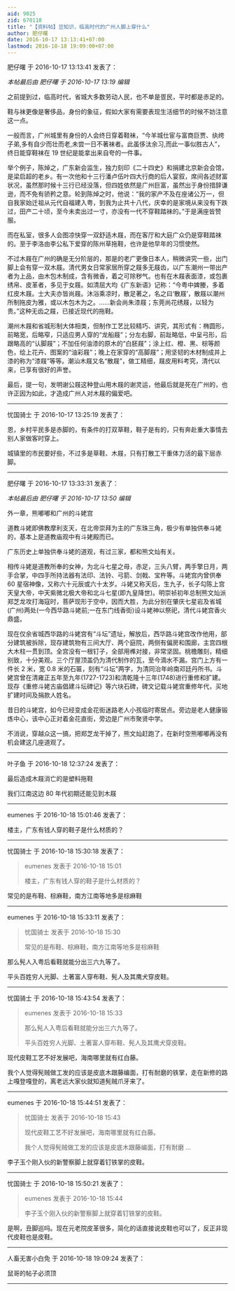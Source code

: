 ```yaml
---
aid: 9025
zid: 670118
title: "【资料帖】豆知识，临高时代的广州人脚上穿什么"
author: 肥仔曙
date: 2016-10-17 13:13:41+07:00
lastmod: 2016-10-18 19:09:00+07:00
---
```


肥仔曙 于 2016-10-17 13:13:41 发表了：

_本帖最后由 肥仔曙 于 2016-10-17 13:19 编辑_

之前提到过，临高时代，省城大多数劳动人民，也不单是疍民，平时都是赤足的。

鞋与袜更像是奢侈品，身份的象征，假如大家有需要表现生活细节的时候不妨注意这一点。

一般而言，广州城里有身份的人会终日穿着鞋袜，“今羊城仕宦与富商巨贾、纨绔子弟,多有自少而壮而老,未尝一日不著袜者。此虽侈汰余习,而此一事似胜古人”，终日能穿鞋袜在 19 世纪是能拿出来自夸的一件事。

举个例子，陈焯之，广东新会监生，独力刻印《二十四史》和捐建北京新会会馆，是梁启超的老乡。有一次他和十三行潘卢伍叶四大行商的后人宴叙，席间各述财富状况，虽然那时候十三行已经没落，但四姓依然是广州巨富，虽然出于身份措辞谦逊，而不免有骄矜之意。轮到陈焯之时，他说：“我的家产不及在座诸公万一，但自我家始迁祖从元代自福建入粤，到我为止共十八代，庆幸的是家境从来没有下跌过，田产二十顷，至今未卖出过一寸，亦没有一代不穿鞋踏袜的。”于是满座皆赞服。

而在私室，很多人会图凉快穿一双舒适木屐，而在客厅和大庭广众仍是穿鞋踏袜的。至于李洛由李公私下爱穿的陈州草拖鞋，也许是他早年的习惯使然。

不过木屐在广州的确是无分阶层的，那是的老广更像日本人，稍微讲究一些，出门脚上会有穿一双木屐。清代男女日常家居所穿之屐多无屐齿，以广东潮州一带出产者为上品，由木包木制成，含有微香，着之可除秽气。也有在木屐表面漆，或包裹绣帛、皮革者，多见于女屐。如清屈大均《广东新语》记称：“今粤中婢媵，多着红皮木屐。士大夫亦皆尚屐。沐浴乘凉时，散足著之，名之曰‘散屐’，散屐以潮州所制拖皮为雅，或以木包木为之。……新会尚朱漆屐；东莞尚花绣屐，以轻为贵。”这种无齿之屐，已接近现代的拖鞋。

潮州木屐和省城形制大体相类，但制作工艺比较精巧、讲究，其形式有：椭圆形，前略宽，后略窄，只适应男人穿的“龙船屐”；分左右脚，前趾略低，中呈弓形，后跟略高的“认脚屐”；不加任何油漆的原木的“白胚屐”；涂上红、橙、黑、棕等颜色，绘上花卉、图案的“油彩屐”；晚上在家穿的“高脚屐”；用坚韧的木材制成并上漆的称为“漆屐”等等。潮汕木屐又名“散屐”，做工精细，屐皮用料考究，清代以来，已享有很好的声誉。

最后，提一句，发明谢公屐这种登山用木屐的谢灵运，他最后就是死在广州的，也许正因为如此，才造成广州人对木屐的偏爱吧。

---

忧国骑士 于 2016-10-17 13:25:19 发表了：

恩，乡村平民多是赤脚的，有条件的打双草鞋，鞋子是有的，只有奔赴重大事情去别人家做客时穿上。

城镇里的市民要好些，不过多是草鞋、木屐，只有打散工干重体力活的最下层赤脚。

---

肥仔曙 于 2016-10-17 13:33:31 发表了：

_本帖最后由 肥仔曙 于 2016-10-17 13:50 编辑_

外一章，熊嘟嘟和广州的斗姥宫

道教斗姥即佛教摩利支天，在北帝崇拜为主的广东珠三角，极少有单独供奉斗姥的，基本上是道教庙观中有斗姥殿而已。

广东历史上单独供奉斗姥的道观，有过三家，都和熊文灿有关。

相传斗姥是道教所奉的女神，为北斗七星之母，赤足，三头八臂，两手擎日月，两手合掌，中四手所持法器有法印、法铃、弓箭、剑戟、宝杵等。斗姥宫内曾供奉 60 星宿神像，又称六十元辰或六十太岁。斗姥又称天后，生九子，长子勾陈上宫天皇大帝，中天紫微北极大帝和北斗七星(即九皇降世)。明崇祯初年总制熊文灿派郑芝龙攻打海寇时，菩萨现形于空中，因而大胜，为此分别在肇庆七星岩及省城(广州)两处(一今西华路斗姥前;一在东门线香街)设斗姥神以祭祀，清代斗姥宫香火鼎盛。

现在仅余省城西华路的斗姥宫有“斗坛”遗址，解放后，西华路斗姥宫改作他用，部分建筑被拆除，现存建筑物有三间大厅、两个庭院，两侧有偏房和围廊，主宫四根大木柱一贯到顶。全宫没有一根钉子，全部用榫对接，非常坚固。桃檐雕刻，精细别致，十分美观。三个厅屋顶盖仍为清代制作的瓦，至今滴水不漏。宫门上方有一件长 2 米，宽 0.8 米的石匾，刻有“斗坛”两字，为清同治年岭南邓廷丹所书。斗姥宫曾在清雍正五年至九年(1727-1723)和清乾隆十三年(1748)进行重修和扩建。现存《重修斗姥古庙倡建斗坛碑记》等六块石碑，碑文记载斗姥宫重修年代，买地扩建时间及捐款人姓名。

昔日的斗姥宫，如今已经变成金花街迷路老人小孩临时寄居点。旁边是老人健康锻炼中心，该中心正对着金花直街，旁边是广州市聚贤中学。

不消说，穿越众这一搞，把郑芝龙干掉了，熊文灿赶跑了，在新时空熊嘟嘟再没有机会建这几座道观了。

---

叶子鱼 于 2016-10-18 12:37:24 发表了：

最后造成木屐消亡的是塑料拖鞋

我们江南这边 80 年代初期还能见到木屐

---

eumenes 于 2016-10-18 15:01:46 发表了：

楼主，广东有钱人穿的鞋子是什么材质的？

---

忧国骑士 于 2016-10-18 15:30:18 发表了：

> eumenes 发表于 2016-10-18 15:01
>
> 楼主，广东有钱人穿的鞋子是什么材质的？

常见的是布鞋、棕麻鞋，南方江南等地多是棕麻鞋

---

eumenes 于 2016-10-18 15:33:11 发表了：

> 忧国骑士 发表于 2016-10-18 15:30
>
> 常见的是布鞋、棕麻鞋，南方江南等地多是棕麻鞋

那么髡人入粤后看鞋就能分出三六九等了。

平头百姓穷人光脚、土著富人穿布鞋、髡人及其鹰犬穿皮鞋。

---

忧国骑士 于 2016-10-18 15:43:54 发表了：

> eumenes 发表于 2016-10-18 15:33
>
> 那么髡人入粤后看鞋就能分出三六九等了。
>
> 平头百姓穷人光脚、土著富人穿布鞋、髡人及其鹰犬穿皮鞋。

现代皮鞋工艺不好发展吧，海南哪里就有红白藤。

我个人觉得髡贼做工发的应该是皮底木跟藤编面，打有耐磨的铁掌，走在新修的路上嘎登嘎登的，离老远大家伙就知道髡贼爪牙来了。

---

eumenes 于 2016-10-18 15:44:51 发表了：

> 忧国骑士 发表于 2016-10-18 15:43
>
> 现代皮鞋工艺不好发展吧，海南哪里就有红白藤。
>
> 我个人觉得髡贼做工发的应该是皮底木跟藤编面，打有耐磨 ...

李子玉个刚入伙的新警察脚上就穿着钉铁掌的皮鞋。

---

忧国骑士 于 2016-10-18 15:50:21 发表了：

> eumenes 发表于 2016-10-18 15:44
>
> 李子玉个刚入伙的新警察脚上就穿着钉铁掌的皮鞋。

是啊，丑脚巡吗。现在元老院皮革很多，简化的话直接说皮鞋也可以了，反正非现代皮鞋也是皮鞋。

---

人畜无害小白免 于 2016-10-18 19:09:24 发表了：

鼠哥的帖子必须顶

---
